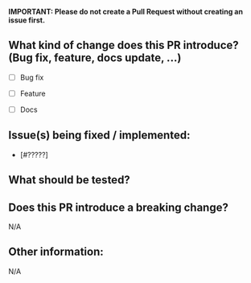 **IMPORTANT: Please do not create a Pull Request without creating an issue first.**

## What kind of change does this PR introduce? (Bug fix, feature, docs update, ...)
* [ ] Bug fix
* [ ] Feature
* [ ] Docs


## Issue(s) being fixed / implemented:
* [#?????]


## What should be tested? 



## Does this PR introduce a breaking change? 
N/A


## Other information:
N/A